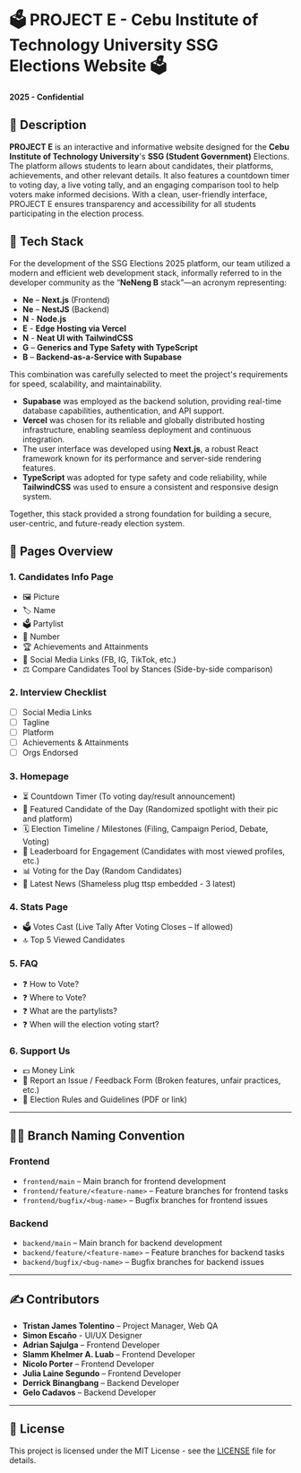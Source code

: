 # 🗳️ **PROJECT E - Cebu Institute of Technology University SSG Elections Website** 🗳️

**2025 - Confidential**

## 📜 **Description**

**PROJECT E** is an interactive and informative website designed for the **Cebu Institute of Technology University**'s **SSG (Student Government)** Elections. The platform allows students to learn about candidates, their platforms, achievements, and other relevant details. It also features a countdown timer to voting day, a live voting tally, and an engaging comparison tool to help voters make informed decisions. With a clean, user-friendly interface, PROJECT E ensures transparency and accessibility for all students participating in the election process.

## 🔧 **Tech Stack**

For the development of the SSG Elections 2025 platform, our team utilized a modern and efficient web development stack, informally referred to in the developer community as the “**NeNeng B** stack”—an acronym representing:

- **Ne** – **Next.js** (Frontend)
- **Ne** – **NestJS** (Backend)
- **N** - **Node.js**
- **E** - **Edge Hosting via Vercel**
- **N** - **Neat UI with TailwindCSS**
- **G** – **Generics and Type Safety with TypeScript**
- **B** – **Backend-as-a-Service with Supabase**

This combination was carefully selected to meet the project's requirements for speed, scalability, and maintainability.

- **Supabase** was employed as the backend solution, providing real-time database capabilities, authentication, and API support.
- **Vercel** was chosen for its reliable and globally distributed hosting infrastructure, enabling seamless deployment and continuous integration.
- The user interface was developed using **Next.js**, a robust React framework known for its performance and server-side rendering features.
- **TypeScript** was adopted for type safety and code reliability, while **TailwindCSS** was used to ensure a consistent and responsive design system.

Together, this stack provided a strong foundation for building a secure, user-centric, and future-ready election system.

## 📜 **Pages Overview**

### 1. **Candidates Info Page**

- 🖼️ Picture
- 🏷️ Name
- 🗳️ Partylist
- 🔢 Number
- 🏆 Achievements and Attainments
- 📱 Social Media Links (FB, IG, TikTok, etc.)
- ⚖️ Compare Candidates Tool by Stances (Side-by-side comparison)

### 2. **Interview Checklist**

- [ ] Social Media Links
- [ ] Tagline
- [ ] Platform
- [ ] Achievements & Attainments
- [ ] Orgs Endorsed

### 3. **Homepage**

- ⏳ Countdown Timer (To voting day/result announcement)
- 🌟 Featured Candidate of the Day (Randomized spotlight with their pic and platform)
- 🗓️ Election Timeline / Milestones (Filing, Campaign Period, Debate, Voting)
- 🏅 Leaderboard for Engagement (Candidates with most viewed profiles, etc.)
- 📊 Voting for the Day (Random Candidates)
- 📰 Latest News (Shameless plug ttsp embedded - 3 latest)

### 4. **Stats Page**

- 🗳️ Votes Cast (Live Tally After Voting Closes – If allowed)
- 🔝 Top 5 Viewed Candidates

### 5. **FAQ**

- ❓ How to Vote?
- ❓ Where to Vote?
- ❓ What are the partylists?
- ❓ When will the election voting start?

### 6. **Support Us**

- 💵 Money Link
- 📝 Report an Issue / Feedback Form (Broken features, unfair practices, etc.)
- 📜 Election Rules and Guidelines (PDF or link)

---

## 👨‍💻 **Branch Naming Convention**

### Frontend

- `frontend/main` – Main branch for frontend development
- `frontend/feature/<feature-name>` – Feature branches for frontend tasks
- `frontend/bugfix/<bug-name>` – Bugfix branches for frontend issues

### Backend

- `backend/main` – Main branch for backend development
- `backend/feature/<feature-name>` – Feature branches for backend tasks
- `backend/bugfix/<bug-name>` – Bugfix branches for backend issues

---

## ✍️ **Contributors**

- **Tristan James Tolentino** – Project Manager, Web QA
- **Simon Escaño** - UI/UX Designer
- **Adrian Sajulga** – Frontend Developer
- **Slamm Khelmer A. Luab** – Frontend Developer
- **Nicolo Porter** – Frontend Developer
- **Julia Laine Segundo** – Frontend Developer
- **Derrick Binangbang** – Backend Developer
- **Gelo Cadavos** – Backend Developer

---

## 📄 **License**

This project is licensed under the MIT License - see the [LICENSE](LICENSE) file for details.
